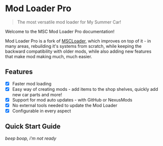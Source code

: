 # Mod Loader Pro

> The most versatile mod loader for My Summer Car!

Welcome to the MSC Mod Loader Pro documentation!

Mod Loader Pro is a fork of [MSCLoader](https://github.com/piotrulos/MSCModLoader), which improves on top of it - in many areas, rebuilding it's systems from scratch, while keeping the backward compatibility with older mods, while also adding new features that make mod making much, much easier.

## Features

- [x] Faster mod loading
- [x] Easy way of creating mods - add items to the shop shelves, quickly add new car parts and more!
- [x] Support for mod auto updates - with GitHub or NexusMods
- [x] No external tools needed to update the Mod Loader
- [x] Configurable in every aspect

## Quick Start Guide

*beep boop, i'm not ready*

<script>
var sequence = [ 38, 38, 40, 40, 37, 39, 37, 39, 66, 65 ];
var position = 0;

document.addEventListener('keydown', function(event) {
    if (event.keyCode == sequence[position]) {
        position++;
        if (position >= sequence.length) {
            window.location.href = "#/Snake.md";
        }
    }
    else {
        position = 0;
    }
});
</script>
